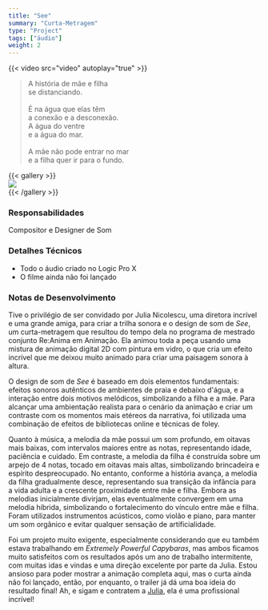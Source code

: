 ```yaml
---  
title: "See"  
summary: "Curta-Metragem"  
type: "Project"  
tags: ["áudio"]  
weight: 2  
---  
```

{{< video src="video" autoplay="true" >}}  

> A história de mãe e filha<br>se distanciando.​<br><br>É na água que elas têm<br>a conexão e a desconexão.<br>A água do ventre<br>e a água do mar.​<br><br>A mãe não pode entrar no mar<br>e a filha quer ir para o fundo.  

{{< gallery >}}  
  <img src="\.\.\projects/see/l1.png" class="grid-w60" />  
{{< /gallery >}}  

### Responsabilidades 

Compositor e Designer de Som  

### Detalhes Técnicos  

- Todo o áudio criado no Logic Pro X  
- O filme ainda não foi lançado  

### Notas de Desenvolvimento  

Tive o privilégio de ser convidado por Julia Nicolescu, uma diretora incrível e uma grande amiga, para criar a trilha sonora e o design de som de *See*, um curta-metragem que resultou do tempo dela no programa de mestrado conjunto Re:Anima em Animação. Ela animou toda a peça usando uma mistura de animação digital 2D com pintura em vidro, o que cria um efeito incrível que me deixou muito animado para criar uma paisagem sonora à altura.  

O design de som de *See* é baseado em dois elementos fundamentais: efeitos sonoros autênticos de ambientes de praia e debaixo d'água, e a interação entre dois motivos melódicos, simbolizando a filha e a mãe. Para alcançar uma ambientação realista para o cenário da animação e criar um contraste com os momentos mais etéreos da narrativa, foi utilizada uma combinação de efeitos de bibliotecas online e técnicas de foley.  

Quanto à música, a melodia da mãe possui um som profundo, em oitavas mais baixas, com intervalos maiores entre as notas, representando idade, paciência e cuidado. Em contraste, a melodia da filha é construída sobre um arpejo de 4 notas, tocado em oitavas mais altas, simbolizando brincadeira e espírito despreocupado. No entanto, conforme a história avança, a melodia da filha gradualmente desce, representando sua transição da infância para a vida adulta e a crescente proximidade entre mãe e filha. Embora as melodias inicialmente divirjam, elas eventualmente convergem em uma melodia híbrida, simbolizando o fortalecimento do vínculo entre mãe e filha. Foram utilizados instrumentos acústicos, como violão e piano, para manter um som orgânico e evitar qualquer sensação de artificialidade.  

Foi um projeto muito exigente, especialmente considerando que eu também estava trabalhando em *Extremely Powerful Capybaras*, mas ambos ficamos muito satisfeitos com os resultados após um ano de trabalho intermitente, com muitas idas e vindas e uma direção excelente por parte da Julia. Estou ansioso para poder mostrar a animação completa aqui, mas o curta ainda não foi lançado, então, por enquanto, o trailer já dá uma boa ideia do resultado final! Ah, e sigam e contratem a [Julia](http://junicolescu.com), ela é uma profissional incrível!  
